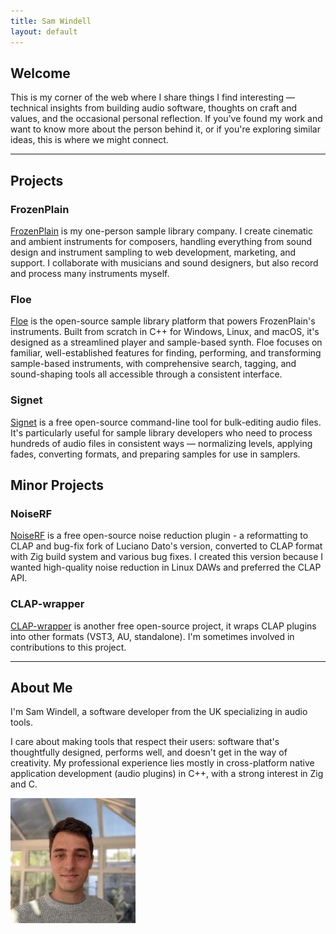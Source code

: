 ```yaml
---
title: Sam Windell
layout: default
---
```


## Welcome

This is my corner of the web where I share things I find interesting — technical insights from building audio software, thoughts on craft and values, and the occasional personal reflection. If you've found my work and want to know more about the person behind it, or if you're exploring similar ideas, this is where we might connect.

---

## Projects

### FrozenPlain
[FrozenPlain](https://frozenplain.com) is my one-person sample library company. I create cinematic and ambient instruments for composers, handling everything from sound design and instrument sampling to web development, marketing, and support. I collaborate with musicians and sound designers, but also record and process many instruments myself.

### Floe
[Floe](https://github.com/Floe-Synth/Floe) is the open-source sample library platform that powers FrozenPlain's instruments. Built from scratch in C++ for Windows, Linux, and macOS, it's designed as a streamlined player and sample-based synth. Floe focuses on familiar, well-established features for finding, performing, and transforming sample-based instruments, with comprehensive search, tagging, and sound-shaping tools all accessible through a consistent interface.

### Signet
[Signet](https://github.com/samwindell/signet) is a free open-source command-line tool for bulk-editing audio files. It's particularly useful for sample library developers who need to process hundreds of audio files in consistent ways — normalizing levels, applying fades, converting formats, and preparing samples for use in samplers.

## Minor Projects

### NoiseRF
[NoiseRF](https://github.com/samwindell/NoiseRF) is a free open-source noise reduction plugin - a reformatting to CLAP and bug-fix fork of Luciano Dato's version, converted to CLAP format with Zig build system and various bug fixes. I created this version because I wanted high-quality noise reduction in Linux DAWs and preferred the CLAP API.

### CLAP-wrapper
[CLAP-wrapper](https://github.com/free-audio/clap-wrapper) is another free open-source project, it wraps CLAP plugins into other formats (VST3, AU, standalone). I'm sometimes involved in contributions to this project.

---

## About Me

<div class="about-section">
<div class="about-text">
<p>I'm Sam Windell, a software developer from the UK specializing in audio tools.</p>

<p>I care about making tools that respect their users: software that's thoughtfully designed, performs well, and doesn't get in the way of creativity. My professional experience lies mostly in cross-platform native application development (audio plugins) in C++, with a strong interest in Zig and C.</p>
</div>
<img class="avatar" src="/assets/images/me.webp" alt="Sam Windell">
</div>
